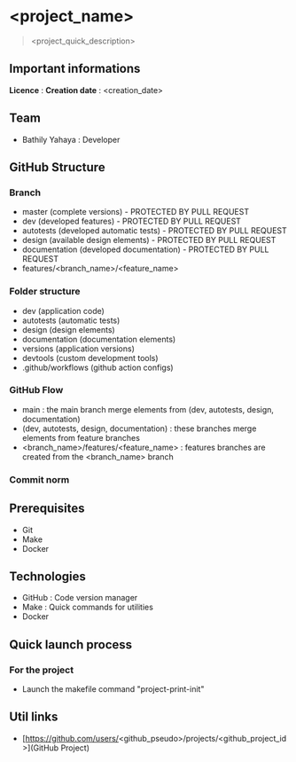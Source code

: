 # <project_name>

> <project_quick_description>

## Important informations

**Licence** : <license>
**Creation date** : <creation_date>

## Team

- Bathily Yahaya : Developer

## GitHub Structure

### Branch

- master (complete versions) - PROTECTED BY PULL REQUEST
- dev (developed features) - PROTECTED BY PULL REQUEST
- autotests (developed automatic tests) - PROTECTED BY PULL REQUEST
- design (available design elements) - PROTECTED BY PULL REQUEST
- documentation (developed documentation) - PROTECTED BY PULL REQUEST
- features/<branch_name>/<feature_name>

### Folder structure

- dev (application code)
- autotests (automatic tests)
- design (design elements)
- documentation (documentation elements)
- versions (application versions)
- devtools (custom development tools)
- .github/workflows (github action configs)

### GitHub Flow

- main : the main branch merge elements from (dev, autotests, design, documentation)
- (dev, autotests, design, documentation) : these branches merge elements from feature branches
- <branch_name>/features/<feature_name> : features branches are created from the <branch_name> branch

### Commit norm

## Prerequisites

- Git
- Make
- Docker

## Technologies

- GitHub : Code version manager
- Make : Quick commands for utilities
- Docker

## Quick launch process

### For the project

- Launch the makefile command "project-print-init"

## Util links 

- [https://github.com/users/<github_pseudo>/projects/<github_project_id>](GitHub Project)